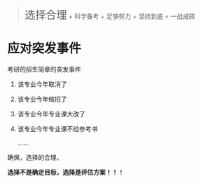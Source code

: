 > <font size=5>选择合理</font> + 科学备考 + 足够努力 + 坚持到底 = 一战成硕

# 应对突发事件

考研的招生简章的突发事件

1. 该专业今年取消了

2. 该专业今年缩招了

3. 该专业今年专业课大改了

4. 该专业今年专业课不给参考书

   ……

确保，选择的合理。



**选择不是确定目标，选择是评估方案！！！**






















